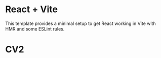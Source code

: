 # React + Vite

This template provides a minimal setup to get React working in Vite with HMR and some ESLint rules.

# CV2
